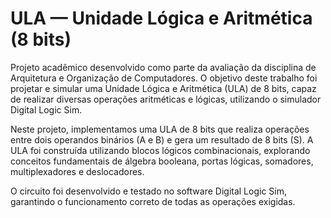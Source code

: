 # ULA — Unidade Lógica e Aritmética (8 bits)

Projeto acadêmico desenvolvido como parte da avaliação da disciplina de Arquitetura e Organização de Computadores.
O objetivo deste trabalho foi projetar e simular uma Unidade Lógica e Aritmética (ULA) de 8 bits, capaz de realizar diversas operações aritméticas e lógicas, utilizando o simulador Digital Logic Sim.

Neste projeto, implementamos uma ULA de 8 bits que realiza operações entre dois operandos binários (A e B) e gera um resultado de 8 bits (S).
A ULA foi construída utilizando blocos lógicos combinacionais, explorando conceitos fundamentais de álgebra booleana, portas lógicas, somadores, multiplexadores e deslocadores.

O circuito foi desenvolvido e testado no software Digital Logic Sim, garantindo o funcionamento correto de todas as operações exigidas.

